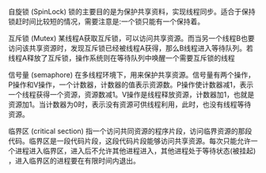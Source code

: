 自旋锁 (SpinLock)
锁的主要目的是为保护共享资料，实现线程同步。适合于保持锁赶时间比较短的情况，需要注意是:一个锁只能有一个保持着。

互斥锁 (Mutex)
某线程A获取互斥锁，可以访问共享资源。而当另一个线程B也要访问该共享资源时，发现互斥锁已经被线程A获得，那么B线程进入等待队列。若线程A释放了互斥锁，操作系统则在等待队列中唤醒一个需要互斥锁的线程

信号量 (semaphore)
在多线程环境下，用来保护共享资源。信号量有两个操作，P操作和V操作，一个计数器，计数器的值表示资源数。P操作使计数器减1，表示一个线程获得一个资源，资源数减1。V操作是线程释放资源，计数器加1，也就是资源加1。当计数器为0时，表示没有资源可供线程利用，此时，也没有线程等待资源。


临界区 (critical section)
指一个访问共同资源的程序片段，访问临界资源的那段代码。临界区是一段代码片段，这段代码片段能够访问共享资源。每次只能允许一个进程进入临界区，进入后不允许其他进程进入，其他进程处于等待状态(被挂起) ，进入临界区的进程要在有限时间内退出。